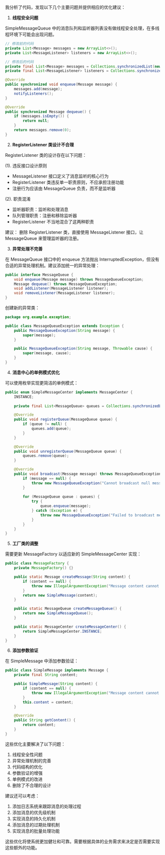 我分析了代码，发现以下几个主要问题并提供相应的优化建议：

1. **线程安全问题**

SimpleMessageQueue 中的消息队列和监听器列表没有做线程安全处理，在多线程环境下可能会出现问题。

```java:src/main/java/org/example/implement/SimpleMessageQueue.java
// 修改前的代码
private List<Message> messages = new ArrayList<>();
private List<MessageListener> listeners = new ArrayList<>();

// 修改后的代码
private final List<Message> messages = Collections.synchronizedList(new ArrayList<>());
private final List<MessageListener> listeners = Collections.synchronizedList(new ArrayList<>());

@Override
public synchronized void enqueue(Message message) {
    messages.add(message);
    notifyListeners();
}

@Override
public synchronized Message dequeue() {
    if (messages.isEmpty()) {
        return null;
    }
    return messages.remove(0);
}
```

2. **RegisterListener 类设计不合理**

RegisterListener 类的设计存在以下问题：

(1). 违反接口设计原则
- MessageListener 接口定义了消息监听的核心行为
- RegisterListener 类违反单一职责原则，不应承担注册功能
- 注册行为应该由 MessageQueue 负责，而不是监听器

(2). 职责混淆
- 监听器职责：监听和处理消息
- 队列管理职责：注册和移除监听器
- RegisterListener 不当地混合了这两种职责

建议：
删除 RegisterListener 类，直接使用 MessageListener 接口，让 MessageQueue 来管理监听器的注册。

3. **异常处理不完善**

在 MessageQueue 接口中的 enqueue 方法抛出 InterruptedException，但没有合适的异常处理机制。建议添加统一的异常处理：

```java:src/main/java/org/example/interfaces/MessageQueue.java
public interface MessageQueue {
    void enqueue(Message message) throws MessageQueueException;
    Message dequeue() throws MessageQueueException;
    void addListener(MessageListener listener);
    void removeListener(MessageListener listener);
}
```

创建新的异常类：

```java:src/main/java/org/example/exception/MessageQueueException.java
package org.example.exception;

public class MessageQueueException extends Exception {
    public MessageQueueException(String message) {
        super(message);
    }

    public MessageQueueException(String message, Throwable cause) {
        super(message, cause);
    }
}
```

4. **消息中心的单例模式优化**

可以使用枚举实现更简洁的单例模式：

```java:src/main/java/org/example/implement/SimpleMessageCenter.java
public enum SimpleMessageCenter implements MessageCenter {
    INSTANCE;
    
    private final List<MessageQueue> queues = Collections.synchronizedList(new ArrayList<>());

    @Override
    public void registerQueue(MessageQueue queue) {
        if (queue != null) {
            queues.add(queue);
        }
    }

    @Override
    public void unregisterQueue(MessageQueue queue) {
        queues.remove(queue);
    }

    @Override
    public void broadcast(Message message) throws MessageQueueException {
        if (message == null) {
            throw new MessageQueueException("Cannot broadcast null message");
        }
        
        for (MessageQueue queue : queues) {
            try {
                queue.enqueue(message);
            } catch (Exception e) {
                throw new MessageQueueException("Failed to broadcast message", e);
            }
        }
    }
}
```

5. **工厂类的调整**

需要更新 MessageFactory 以适应新的 SimpleMessageCenter 实现：

```java:src/main/java/org/example/factory/MessageFactory.java
public class MessageFactory {
    private MessageFactory() {}

    public static Message createMessage(String content) {
        if (content == null) {
            throw new IllegalArgumentException("Message content cannot be null");
        }
        return new SimpleMessage(content);
    }

    public static MessageQueue createMessageQueue() {
        return new SimpleMessageQueue();
    }

    public static MessageCenter createMessageCenter() {
        return SimpleMessageCenter.INSTANCE;
    }
}
```

6. **添加参数验证**

在 SimpleMessage 中添加参数验证：

```java:src/main/java/org/example/implement/SimpleMessage.java
public class SimpleMessage implements Message {
    private final String content;

    public SimpleMessage(String content) {
        if (content == null) {
            throw new IllegalArgumentException("Message content cannot be null");
        }
        this.content = content;
    }

    @Override
    public String getContent() {
        return content;
    }
}
```

这些优化主要解决了以下问题：
1. 线程安全性问题
2. 异常处理机制的完善
3. 代码结构的优化
4. 参数验证的增强
5. 单例模式的改进
6. 删除了不合理的设计

建议还可以考虑：
1. 添加日志系统来跟踪消息的处理过程
2. 添加消息的优先级机制
3. 实现消息的持久化机制
4. 添加消息的过期处理机制
5. 实现消息的批量处理功能

这些优化将使系统更加健壮和可靠。需要根据具体的业务需求来决定是否需要实现这些额外的功能。
